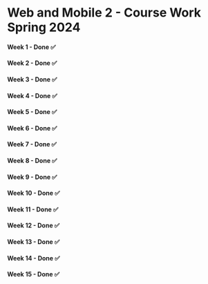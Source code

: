 # Web and Mobile 2 - Course Work Spring 2024

#### Week 1 - Done ✅

#### Week 2 - Done ✅

#### Week 3 - Done ✅

#### Week 4 - Done ✅

#### Week 5 - Done ✅

#### Week 6 - Done ✅

#### Week 7 - Done ✅

#### Week 8 - Done ✅

#### Week 9 - Done ✅

#### Week 10 - Done ✅

#### Week 11 - Done ✅

#### Week 12 - Done ✅

#### Week 13 - Done ✅ 

#### Week 14 - Done ✅

#### Week 15 - Done ✅
